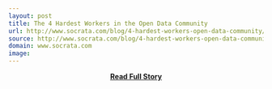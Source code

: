 ```yaml
---
layout: post
title: The 4 Hardest Workers in the Open Data Community
url: http://www.socrata.com/blog/4-hardest-workers-open-data-community/
source: http://www.socrata.com/blog/4-hardest-workers-open-data-community/
domain: www.socrata.com
image: 
---
```


<p></p>
<center><p><a href="http://www.socrata.com/blog/4-hardest-workers-open-data-community/" style='padding:25px; font-sze:18px; font-weight: bold;'>Read Full Story</a></p></center>
